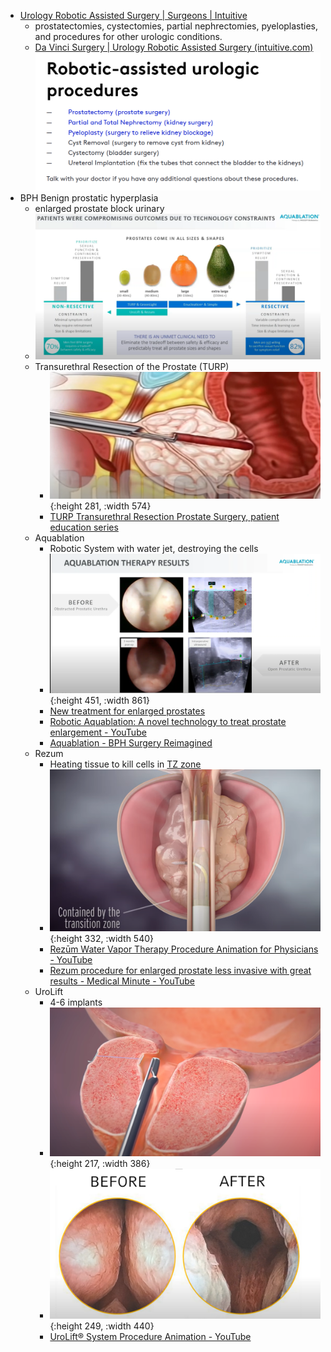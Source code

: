 - [Urology Robotic Assisted Surgery | Surgeons | Intuitive](https://www.intuitive.com/en-us/healthcare-professionals/surgeons/urology)
	- prostatectomies, cystectomies, partial nephrectomies, pyeloplasties, and procedures for other urologic conditions.
	- [Da Vinci Surgery | Urology Robotic Assisted Surgery (intuitive.com)](https://www.intuitive.com/en-us/patients/procedures/urology)
	  ![image.png](../assets/image_1683685378099_0.png)
- BPH Benign prostatic hyperplasia
	- enlarged prostate block urinary
	- ![image.png](../assets/image_1683681761694_0.png)
	- Transurethral Resection of the Prostate (TURP)
		- ![image.png](../assets/image_1683682298474_0.png){:height 281, :width 574}
		- [TURP Transurethral Resection Prostate Surgery, patient education series](https://youtu.be/CB7ff7QFZkQ?t=24)
	- Aquablation
		- Robotic System with water jet, destroying the cells
		- ![image.png](../assets/image_1683682219032_0.png){:height 451, :width 861}
		- [New treatment for enlarged prostates](https://www.youtube.com/watch?v=Q0_hQAqxhNY)
		- [Robotic Aquablation: A novel technology to treat prostate enlargement - YouTube](https://youtu.be/gVN_bwpu-l0?t=140)
		- [Aquablation - BPH Surgery Reimagined](https://youtu.be/2AJO2Tkwn6Q?t=714)
	- Rezum
		- Heating tissue to kill cells in [TZ zone](((643c962f-61e1-4b94-b480-cc4079ed8013)))
		- ![image.png](../assets/image_1683682431560_0.png){:height 332, :width 540}
		- [Rezūm Water Vapor Therapy Procedure Animation for Physicians - YouTube](https://www.youtube.com/watch?v=ukQpfBE0oMg)
		- [Rezum procedure for enlarged prostate less invasive with great results - Medical Minute - YouTube](https://www.youtube.com/watch?v=U0-EGEqVNJ4)
	- UroLift
		- 4-6 implants
		- ![image.png](../assets/image_1683682394005_0.png){:height 217, :width 386}
		- ![image.png](../assets/image_1683683840007_0.png){:height 249, :width 440}
		- [UroLift® System Procedure Animation - YouTube](https://www.youtube.com/watch?v=e20Ak49YD6E)